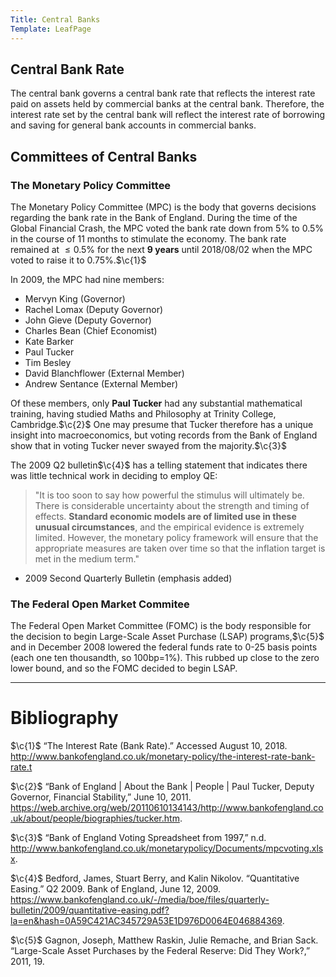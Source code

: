 ```yaml
---
Title: Central Banks
Template: LeafPage
---
```


## Central Bank Rate
$\newcommand{\c}[1]{^{[#1]}}\newcommand{\C}[2]{^{[#1\text{, p.#2}]}}\newcommand{\Ci}[2]{^{[#1\text{, #2}]}}$
The central bank governs a central bank rate that reflects the interest rate paid on assets held by commercial banks at the central bank. Therefore, the interest rate set by the central bank will reflect the interest rate of borrowing and saving for general bank accounts in commercial banks.

## Committees of Central Banks

### The Monetary Policy Committee

The Monetary Policy Committee (MPC) is the body that governs decisions regarding the bank rate in the Bank of England. During the time of the Global Financial Crash, the MPC voted the bank rate down from $5\%$ to $0.5\%$ in the course of 11 months to stimulate the economy. The bank rate remained at $\leq0.5\%$ for the next **9 years** until 2018/08/02 when the MPC voted to raise it to $0.75\%$.$\c{1}$

In 2009, the MPC had nine members:

* Mervyn King (Governor)
* Rachel Lomax (Deputy Governor)
* John Gieve (Deputy Governor)
* Charles Bean (Chief Economist)
* Kate Barker
* Paul Tucker
* Tim Besley
* David Blanchflower (External Member)
* Andrew Sentance (External Member)

Of these members, only **Paul Tucker** had any substantial mathematical training, having studied Maths and Philosophy at Trinity College, Cambridge.$\c{2}$ One may presume that Tucker therefore has a unique insight into macroeconomics, but voting records from the Bank of England show that in voting Tucker never swayed from the majority.$\c{3}$

The 2009 Q2 bulletin$\c{4}$ has a telling statement that indicates there was little technical work in deciding to employ QE:

 > "It is too soon to say how powerful the stimulus will ultimately be. There is considerable uncertainty about the strength and timing of effects. **Standard economic models are of limited use in these unusual circumstances**, and the empirical evidence is extremely limited. However, the monetary policy framework will ensure that the appropriate measures are taken over time so that the inflation target is met in the medium term."
- 2009 Second Quarterly Bulletin (emphasis added)

### The Federal Open Market Commitee

The Federal Open Market Committee (FOMC) is the body responsible for the decision to begin Large-Scale Asset Purchase (LSAP) programs,$\c{5}$ and in December 2008 lowered the federal funds rate to 0-25 basis points (each one ten thousandth, so 100bp=1%). This rubbed up close to the zero lower bound, and so the FOMC decided to begin LSAP.

---
# Bibliography
$\c{1}$ “The Interest Rate (Bank Rate).” Accessed August 10, 2018. http://www.bankofengland.co.uk/monetary-policy/the-interest-rate-bank-rate.t

$\c{2}$ “Bank of England | About the Bank | People | Paul Tucker, Deputy Governor, Financial Stability,” June 10, 2011. https://web.archive.org/web/20110610134143/http://www.bankofengland.co.uk/about/people/biographies/tucker.htm.

$\c{3}$ “Bank of England Voting Spreadsheet from 1997,” n.d. http://www.bankofengland.co.uk/monetarypolicy/Documents/mpcvoting.xlsx.

$\c{4}$ Bedford, James, Stuart Berry, and Kalin Nikolov. “Quantitative Easing.” Q2 2009. Bank of England, June 12, 2009. https://www.bankofengland.co.uk/-/media/boe/files/quarterly-bulletin/2009/quantitative-easing.pdf?la=en&hash=0A59C421AC345729A53E1D976D0064E046884369.

$\c{5}$ Gagnon, Joseph, Matthew Raskin, Julie Remache, and Brian Sack. “Large-Scale Asset Purchases by the Federal Reserve: Did They Work?,” 2011, 19.
